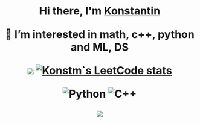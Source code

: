 <h1 align="center">Hi there, I'm <a href="https://https://github.com/konstm1111" target="_blank">Konstantin</a> 
  
 👀 I’m interested in math, c++, python and ML, DS

![](https://github-profile-summary-cards.vercel.app/api/cards/most-commit-language?username=konstm1111&theme=solarized_dark)      [![Konstm`s LeetCode stats](https://leetcode-stats-six.vercel.app/api?username=Konstm)](https://github.com/Konstm/leetcode-stats)


![Python](https://img.shields.io/badge/python-3670A0?style=for-the-badge&logo=python&logoColor=ffdd54)
![C++](https://img.shields.io/badge/c++-%2300599C.svg?style=for-the-badge&logo=c%2B%2B&logoColor=white)  

![](https://komarev.com/ghpvc/?username=konstm1111)
